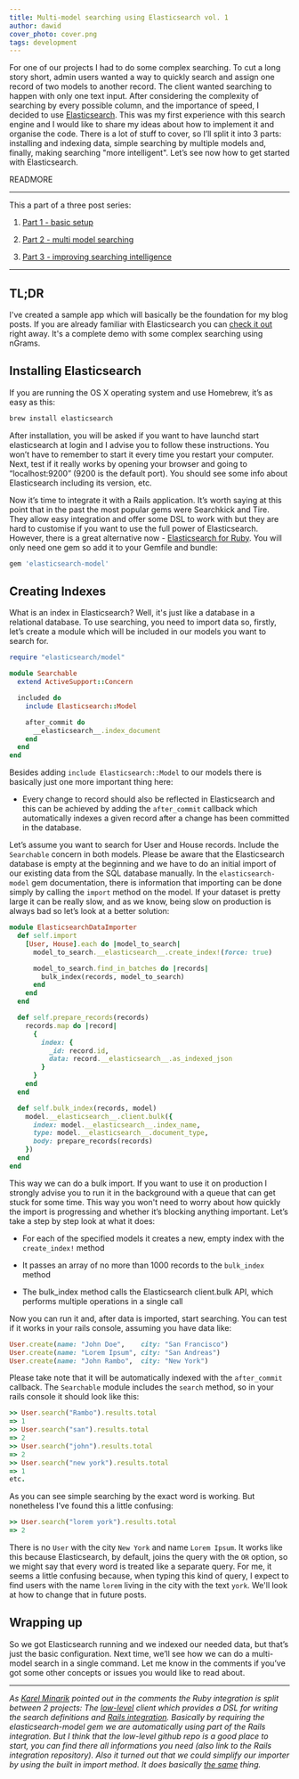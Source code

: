 ```yaml
---
title: Multi-model searching using Elasticsearch vol. 1
author: dawid
cover_photo: cover.png
tags: development
---
```


For one of our projects I had to do some complex searching. To cut a long story short, admin users wanted
a way to quickly search and assign one record of two models to another record. The client wanted searching
to happen with only one text input. After considering the complexity of searching by every possible column,
and the importance of speed, I decided to use [Elasticsearch](https://www.elastic.co/products/elasticsearch).
This was my first experience with this search engine and I would like to share my ideas about how to
implement it and organise the code. There is a lot of stuff to cover, so I’ll split it into 3 parts:
installing and indexing data, simple searching by multiple models and, finally, making searching
"more intelligent". Let’s see now how to get started with Elasticsearch.

READMORE

---

This a part of a three post series:

1. [Part 1 - basic setup](http://blog.ragnarson.com/2016/06/30/multi_model_searching_elasticsearch_1.html)

2. [Part 2 - multi model searching](http://blog.ragnarson.com/2016/07/14/multi-model-searching-elasticsearch-2.html)

3. [Part 3 - improving searching intelligence](http://blog.ragnarson.com/2016/07/21/multi-model-searching-elasticsearch-3.html)

---

## TL;DR

I've created a sample app which will basically be the foundation for my blog posts. If you are
already familiar with Elasticsearch you can [check it out](https://github.com/Ragnarson/elastic_search_demo)
right away. It's a complete demo with some complex searching using nGrams.

## Installing Elasticsearch

If you are running the OS X operating system and use Homebrew, it’s as easy as this:

```sh
brew install elasticsearch
```

After installation, you will be asked if you want to have launchd start elasticsearch at login and I
advise you to follow these instructions. You won’t have to remember to start it every time you restart your computer.
Next, test if it really works by opening your browser and going to “localhost:9200” (9200 is the default port).
You should see some info about Elasticsearch including its version, etc.

Now it’s time to integrate it with a Rails application. It’s worth saying at this point that in the
past the most popular gems were Searchkick and Tire. They allow easy integration and offer some DSL
to work with but they are hard to customise if you want to use the full power of Elasticsearch. However,
there is a great alternative now - [Elasticsearch for Ruby](https://github.com/elastic/elasticsearch-ruby).
You will only need one gem so add it to your Gemfile and bundle:

```ruby
gem 'elasticsearch-model'
```

## Creating Indexes
What is an index in Elasticsearch? Well, it's just like a database in a relational database. To use
searching, you need to import data so, firstly, let’s create a module which will be included in our
models you want to search for.

```ruby
require "elasticsearch/model"

module Searchable
  extend ActiveSupport::Concern

  included do
    include Elasticsearch::Model

    after_commit do
      __elasticsearch__.index_document
    end
  end
end
```

Besides adding `include Elasticsearch::Model` to our models there is basically just one more important thing here:

- Every change to record should also be reflected in Elasticsearch and this can be achieved by
adding the `after_commit` callback which automatically indexes a given record after a change has been
committed in the database.

Let’s assume you want to search for User and House records. Include the `Searchable` concern in
both models. Please be aware that the Elasticsearch database is empty at the beginning and we have
to do an initial import of our existing data from the SQL database manually. In the `elasticsearch-model`
gem documentation, there is information that importing can be done simply by calling the `import`
method on the model. If your dataset is pretty large it can be really slow, and as we know, being
slow on production is always bad so let’s look at a better solution:

```ruby
module ElasticsearchDataImporter
  def self.import
    [User, House].each do |model_to_search|
      model_to_search.__elasticsearch__.create_index!(force: true)

      model_to_search.find_in_batches do |records|
        bulk_index(records, model_to_search)
      end
    end
  end

  def self.prepare_records(records)
    records.map do |record|
      {
        index: {
          _id: record.id,
          data: record.__elasticsearch__.as_indexed_json
        }
      }
    end
  end

  def self.bulk_index(records, model)
    model.__elasticsearch__.client.bulk({
      index: model.__elasticsearch__.index_name,
      type: model.__elasticsearch__.document_type,
      body: prepare_records(records)
    })
  end
end
```

This way we can do a bulk import. If you want to use it on production I strongly advise you to run
it in the background with a queue that can get stuck for some time. This way you won't need to worry
about how quickly the import is progressing and whether it’s blocking anything important.
Let’s take a step by step look at what it does:

- For each of the specified models it creates a new, empty index with the `create_index!` method

- It passes an array of no more than 1000 records to the `bulk_index` method

- The bulk_index method calls the Elasticsearch client.bulk API, which performs multiple operations in a single call

Now you can run it and, after data is imported, start searching. You can test if it works in your rails console, assuming you have data like:

```ruby
User.create(name: "John Doe",    city: "San Francisco")
User.create(name: "Lorem Ipsum", city: "San Andreas")
User.create(name: "John Rambo",  city: "New York")
```

Please take note that it will be automatically indexed with the `after_commit` callback.
The `Searchable` module includes the `search` method, so in your rails console it should look like this:

```ruby
>> User.search("Rambo").results.total
=> 1
>> User.search("san").results.total
=> 2
>> User.search("john").results.total
=> 2
>> User.search("new york").results.total
=> 1
etc.
```

As you can see simple searching by the exact word is working. But nonetheless I’ve found this a little confusing:

```ruby
>> User.search("lorem york").results.total
=> 2
```

There is no `User` with the city `New York` and name `Lorem Ipsum`. It works like this because
Elasticsearch, by default, joins the query with the `OR` option, so we might say that every word
is treated like a separate query. For me, it seems a little confusing because, when typing this kind
of query, I expect to find users with the name `lorem` living in the city with the text `york`.
We'll look at how to change that in future posts.

## Wrapping up

So we got Elasticsearch running and we indexed our needed data, but that’s just the basic
configuration. Next time, we’ll see how we can do a multi-model search in a single command.
Let me know in the comments if you’ve got some other concepts or issues you would like to read about.

---

_As [Karel Minarik](http://www.karmi.cz) pointed out in the comments the Ruby integration is split
between 2 projects: The [low-level](https://github.com/elastic/elasticsearch-ruby) client which provides
a DSL for writing the search definitions and [Rails integration](https://github.com/elastic/elasticsearch-rails).
Basically by requiring the elasticsearch-model gem we are automatically using part of the Rails
integration. But I think that the low-level github repo is a good place to start, you can find there
all informations you need (also link to the Rails integration repository).
Also it turned out that we could simplify our importer by using the built in import method. It does
basically [the same](https://github.com/elastic/elasticsearch-rails/blob/master/elasticsearch-model/lib/elasticsearch/model/importing.rb#L122-L126)
thing._
